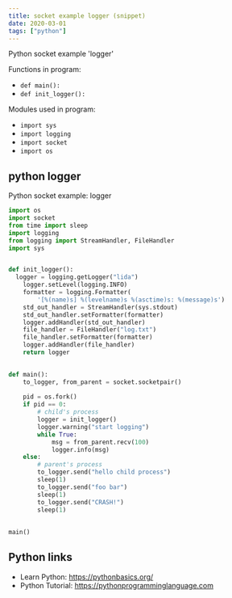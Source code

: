 ```yaml
---
title: socket example logger (snippet)
date: 2020-03-01
tags: ["python"]
---
```

Python socket example 'logger'

Functions in program: 
* `def main():`
* `def init_logger():`

Modules used in program: 
* `import sys`
* `import logging`
* `import socket`
* `import os`

## python logger

Python socket example: logger

```python
import os
import socket
from time import sleep
import logging
from logging import StreamHandler, FileHandler
import sys


def init_logger():
  logger = logging.getLogger("lida")
	logger.setLevel(logging.INFO)
	formatter = logging.Formatter(
		'[%(name)s] %(levelname)s %(asctime)s: %(message)s')
	std_out_handler = StreamHandler(sys.stdout)
	std_out_handler.setFormatter(formatter)
	logger.addHandler(std_out_handler)
	file_handler = FileHandler("log.txt")
	file_handler.setFormatter(formatter)
	logger.addHandler(file_handler)
	return logger	

                                            
def main():
	to_logger, from_parent = socket.socketpair()
	
	pid = os.fork()
	if pid == 0:
		# child's process
		logger = init_logger()
		logger.warning("start logging")
		while True:
			msg = from_parent.recv(100)
			logger.info(msg)
	else:
		# parent's process 
		to_logger.send("hello child process")
		sleep(1)
		to_logger.send("foo bar")
		sleep(1)
		to_logger.send("CRASH!")
		sleep(1)
		
   
main()


```

## Python links

- Learn Python: https://pythonbasics.org/
- Python Tutorial: https://pythonprogramminglanguage.com
